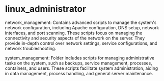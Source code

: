 # linux_administrator
network_management: Contains advanced scripts to manage the system's network configuration, including Apache configuration, DNS setup, network interfaces, and port scanning. These scripts focus on managing the connectivity and security aspects of the network on the server. They provide in-depth control over network settings, service configurations, and network troubleshooting.

system_management: Folder includes scripts for managing administrative tasks on the system, such as backups, service management, processes, containers, and users. These scripts facilitate system administration, aiding in data management, process handling, and general server maintenance.
